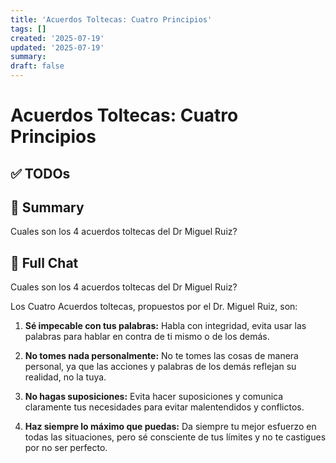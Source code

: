 ```yaml
---
title: 'Acuerdos Toltecas: Cuatro Principios'
tags: []
created: '2025-07-19'
updated: '2025-07-19'
summary:
draft: false
---
```


# Acuerdos Toltecas: Cuatro Principios

## ✅ TODOs


## 📌 Summary
Cuales son los 4 acuerdos toltecas del Dr Miguel Ruiz?

## 🧠 Full Chat


Cuales son los 4 acuerdos toltecas del Dr Miguel Ruiz? 

Los Cuatro Acuerdos toltecas, propuestos por el Dr. Miguel Ruiz, son:

1. **Sé impecable con tus palabras:** Habla con integridad, evita usar las palabras para hablar en contra de ti mismo o de los demás.

2. **No tomes nada personalmente:** No te tomes las cosas de manera personal, ya que las acciones y palabras de los demás reflejan su realidad, no la tuya.

3. **No hagas suposiciones:** Evita hacer suposiciones y comunica claramente tus necesidades para evitar malentendidos y conflictos.

4. **Haz siempre lo máximo que puedas:** Da siempre tu mejor esfuerzo en todas las situaciones, pero sé consciente de tus límites y no te castigues por no ser perfecto.